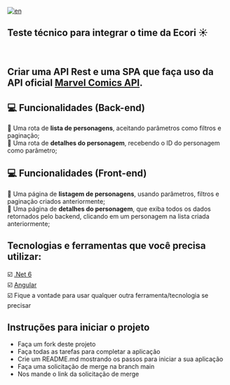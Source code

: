 [![en](https://img.shields.io/badge/lang-en-red.svg)](https://github.com/jagimenes/ecori-tech-test/blob/main/README.md)

## Teste técnico para integrar o time da Ecori ☀

<br>

## Criar uma API Rest e uma SPA que faça uso da API oficial [Marvel Comics API](https://developer.marvel.com/docs).

## :computer: Funcionalidades (Back-end)
🔴 Uma rota de **lista de personagens**, aceitando parâmetros como filtros e paginação;<br>
🔴 Uma rota de **detalhes do personagem**, recebendo o ID do personagem como parâmetro;<br>

## :computer: Funcionalidades (Front-end)
🔴 Uma página de **listagem de personagens**, usando parâmetros, filtros e paginação criados anteriormente;<br>
🔴 Uma página de **detalhes do personagem**, que exiba todos os dados retornados pelo backend, clicando em um personagem na lista criada anteriormente;<br>

## Tecnologias e ferramentas que você precisa utilizar:
☑️ [.Net 6](https://dotnet.microsoft.com/pt-br/) <br>
☑️ [Angular](https://angular.io/) <br>
☑️ Fique a vontade para usar qualquer outra ferramenta/tecnologia se precisar <br>

## Instruções para iniciar o projeto
- Faça um fork deste projeto
- Faça todas as tarefas para completar a aplicação
- Crie um README.md mostrando os passos para iniciar a sua aplicação
- Faça uma solicitação de merge na branch main
- Nos mande o link da solicitação de merge
